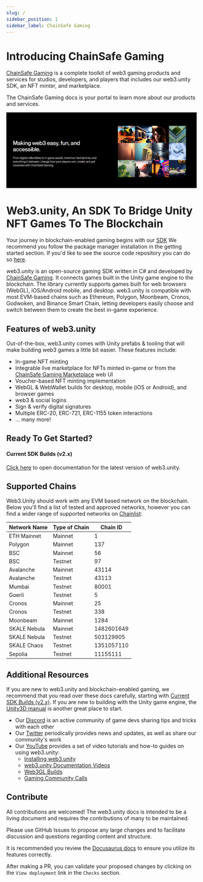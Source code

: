 ```yaml
---
slug: /
sidebar_position: 1
sidebar_label: ChainSafe Gaming
---
```


# Introducing ChainSafe Gaming

[ChainSafe Gaming](https://gaming.chainsafe.io/?utm_source=github&utm_medium=documentation&utm_campaign=chainsafe_gaming_docs) is a complete toolkit of web3 gaming products and services for studios, developers, and players that includes our web3.unity SDK, an NFT minter, and marketplace.

The ChainSafe Gaming docs is your portal to learn more about our products and services.

![](v2.6/assets/chainsafe-gaming/intro-image-chainsafe.png)

# Web3.unity, An SDK To Bridge Unity NFT Games To The Blockchain

Your journey in blockchain-enabled gaming begins with our [SDK](https://docs.gaming.chainsafe.io/current/getting-started) We recommend you follow the package manager installation in the getting started section. If you'd like to see the source code repository you can do so [here](https://github.com/ChainSafe/web3.unity/releases).

web3.unity is an open-source gaming SDK written in C# and developed by [ChainSafe Gaming](https://gaming.chainsafe.io/?utm_source=github&utm_medium=documentation&utm_campaign=chainsafe_gaming_docs). It connects games built in the Unity game engine to the blockchain. The library currently supports games built for web browsers (WebGL), iOS/Android mobile, and desktop. web3.unity is compatible with most EVM-based chains such as Ethereum, Polygon, Moonbeam, Cronos, Godwoken, and Binance Smart Chain, letting developers easily choose and switch between them to create the best in-game experience.

## Features of web3.unity

Out-of-the-box, web3.unity comes with Unity prefabs & tooling that will make building web3 games a little bit easier. These features include:

* In-game NFT minting
* Integrable live marketplace for NFTs minted in-game or from the [ChainSafe Gaming Marketplace](https://marketplace.chainsafe.io) web UI
* Voucher-based NFT minting implementation
* WebGL & WebWallet builds for desktop, mobile (iOS or Android), and browser games
* web3 & social logins
* Sign & verify digital signatures
* Multiple ERC-20, ERC-721, ERC-1155 token interactions
* ... many more!

## Ready To Get Started?

#### Current SDK Builds (v2.x)

[Click here](https://docs.gaming.chainsafe.io/current/project-id-registration) to open documentation for the latest version of web3.unity.

## Supported Chains&#x20;

Web3.Unity should work with any EVM based network on the blockchain. Below you'll find a list of tested and approved networks, however you can find a wider range of supported networks on [Chainlist](https://chainlist.org/): 

| Network Name | Type of Chain |  Chain ID   |
| ------------ | ------------- | ----------- |
| ETH Mainnet  | Mainnet       | 1           |
| Polygon      | Mainnet       | 137         |
| BSC          | Mainnet       | 56          |
| BSC          | Testnet       | 97          |
| Avalanche    | Mainnet       | 43114       |
| Avalanche    | Testnet       | 43113       |
| Mumbai       | Testnet       | 80001       |
| Goerli       | Testnet       | 5           |
| Cronos       | Mainnet       | 25          |
| Cronos       | Testnet       | 338         |
| Moonbeam     | Mainnet       | 1284        |
| SKALE Nebula | Mainnet       | 1482601649  |
| SKALE Nebula | Testnet       | 503129905   |
| SKALE Chaos  | Testnet       | 1351057110  |
| Sepolia      | Testnet       | 11155111    |

## Additional Resources

If you are new to web3.unity and blockchain-enabled gaming, we recommend that you read over these docs carefully, starting with [Current SDK Builds (v2.x)](#current-sdk-builds-v2x). If you are new to building with the Unity game engine, the [Unity3D manual](https://docs.unity3d.com/Manual/index.html) is another great place to start.

* Our [Discord](https://discord.gg/zxHUgGGTGk) is an active community of game devs sharing tips and tricks with each other
* Our [Twitter](https://twitter.com/chainsafegaming) periodically provides news and updates, as well as share our community's work
* Our [YouTube](https://youtube.com/chainsafe-systems) provides a set of video tutorials and how-to guides on using web3.unity:
  * [Installing web3.unity](https://www.youtube.com/playlist?list=PLPn3rQCo3XrMkgAqFRtih9xGIKciD0b0N)
  * [web3.unity Documentation Videos](https://www.youtube.com/playlist?list=PLPn3rQCo3XrP6kFaurgMfMQBsyppYBhqW)
  * [Web3GL Builds](https://www.youtube.com/playlist?list=PLPn3rQCo3XrOBxe6e7EJ-hdoK4hTs3VqS)
  * [Gaming Community Calls](https://www.youtube.com/playlist?list=PLPn3rQCo3XrPW_HOF6QyKUgLiaARDp2wx)

## Contribute

All contributions are welcomed! The web3.unity docs is intended to be a living document and requires the contributions of many to be maintained.

Please use GitHub Issues to propose any large changes and to facilitate discussion and questions regarding content and structure.

It is recommended you review the [Docusaurus docs](https://docusaurus.io/docs) to ensure you utilize its features correctly.

After making a PR, you can validate your proposed changes by clicking on the `View deployment` link in the `Checks` section.
